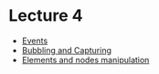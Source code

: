 <h1>
    Lecture 4
</h1>

<ul>
    <li>
        <a href="./01.md">Events</a>
    </li>
    <li>
        <a href="./02.md">Bubbling and Capturing</a>
    </li>
    <li>
        <a href="./03.md">Elements and nodes manipulation</a>
    </li>
</ul>
